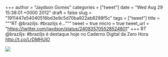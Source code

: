 
+++
author = "Jaydson Gomes"
categories = ["tweet"]
date = "Wed Aug 29 15:38:01 +0000 2012"
draft = false
slug = "1911447e54040516bd3e9c5d70ba922ab8298f5c"
tags = ["tweet"]
title = """RT @braziljs: #braziljs é..."""
tweet = true
micro = true
tweet_url = "https://twitter.com/jaydson/status/240835705528524801"
+++
RT @braziljs: #braziljs é destaque hoje no Caderno Digital da Zero Hora http://t.co/LrDMHUlO

![](/images/tweet-media/240835705528524801-A1dlEm_CUAAWgdU.jpg)